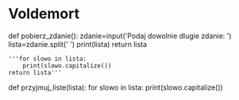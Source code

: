 # Voldemort
def pobierz_zdanie():
    zdanie=input('Podaj dowolnie dlugie zdanie: ')
    lista=zdanie.split(' ')
    print(lista)
    return lista
    
    '''for slowo in lista:
        print(slowo.capitalize())
    return lista'''
        

def przyjmuj_liste(lista):
    for slowo in lista:
        print(slowo.capitalize())

